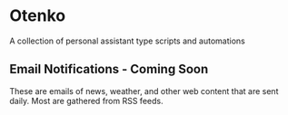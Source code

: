 # Otenko
A collection of personal assistant type scripts and automations

## Email Notifications - Coming Soon
These are emails of news, weather, and other web content that are sent daily. Most are gathered from RSS feeds.
